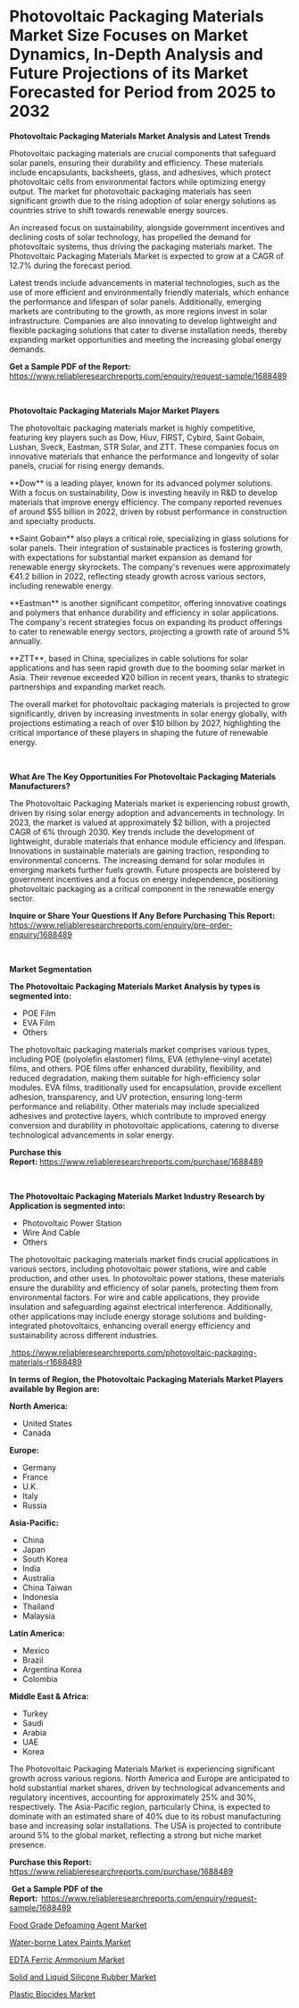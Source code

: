 <p><h1>Photovoltaic Packaging Materials Market Size Focuses on Market Dynamics, In-Depth Analysis and Future Projections of its Market Forecasted for Period from 2025 to 2032</h1></p><p><strong>Photovoltaic Packaging Materials Market Analysis and Latest Trends</strong></p>
<p><p>Photovoltaic packaging materials are crucial components that safeguard solar panels, ensuring their durability and efficiency. These materials include encapsulants, backsheets, glass, and adhesives, which protect photovoltaic cells from environmental factors while optimizing energy output. The market for photovoltaic packaging materials has seen significant growth due to the rising adoption of solar energy solutions as countries strive to shift towards renewable energy sources. </p><p>An increased focus on sustainability, alongside government incentives and declining costs of solar technology, has propelled the demand for photovoltaic systems, thus driving the packaging materials market. The Photovoltaic Packaging Materials Market is expected to grow at a CAGR of 12.7% during the forecast period. </p><p>Latest trends include advancements in material technologies, such as the use of more efficient and environmentally friendly materials, which enhance the performance and lifespan of solar panels. Additionally, emerging markets are contributing to the growth, as more regions invest in solar infrastructure. Companies are also innovating to develop lightweight and flexible packaging solutions that cater to diverse installation needs, thereby expanding market opportunities and meeting the increasing global energy demands.</p></p>
<p><strong>Get a Sample PDF of the Report:&nbsp;</strong> <a href="https://www.reliableresearchreports.com/enquiry/request-sample/1688489?utm_campaign=32&utm_medium=2&utm_source=Github&utm_content=ia&utm_term=26032025&utm_id=photovoltaic-packaging-materials">https://www.reliableresearchreports.com/enquiry/request-sample/1688489</a></p>
<p>&nbsp;</p>
<p><strong>Photovoltaic Packaging Materials Major Market Players</strong></p>
<p><p>The photovoltaic packaging materials market is highly competitive, featuring key players such as Dow, Hiuv, FIRST, Cybird, Saint Gobain, Lushan, Sveck, Eastman, STR Solar, and ZTT. These companies focus on innovative materials that enhance the performance and longevity of solar panels, crucial for rising energy demands.</p><p>**Dow** is a leading player, known for its advanced polymer solutions. With a focus on sustainability, Dow is investing heavily in R&D to develop materials that improve energy efficiency. The company reported revenues of around $55 billion in 2022, driven by robust performance in construction and specialty products.</p><p>**Saint Gobain** also plays a critical role, specializing in glass solutions for solar panels. Their integration of sustainable practices is fostering growth, with expectations for substantial market expansion as demand for renewable energy skyrockets. The company's revenues were approximately €41.2 billion in 2022, reflecting steady growth across various sectors, including renewable energy.</p><p>**Eastman** is another significant competitor, offering innovative coatings and polymers that enhance durability and efficiency in solar applications. The company's recent strategies focus on expanding its product offerings to cater to renewable energy sectors, projecting a growth rate of around 5% annually.</p><p>**ZTT**, based in China, specializes in cable solutions for solar applications and has seen rapid growth due to the booming solar market in Asia. Their revenue exceeded ¥20 billion in recent years, thanks to strategic partnerships and expanding market reach.</p><p>The overall market for photovoltaic packaging materials is projected to grow significantly, driven by increasing investments in solar energy globally, with projections estimating a reach of over $10 billion by 2027, highlighting the critical importance of these players in shaping the future of renewable energy.</p></p>
<p>&nbsp;</p>
<p><strong>What Are The Key Opportunities For Photovoltaic Packaging Materials Manufacturers?</strong></p>
<p><p>The Photovoltaic Packaging Materials market is experiencing robust growth, driven by rising solar energy adoption and advancements in technology. In 2023, the market is valued at approximately $2 billion, with a projected CAGR of 6% through 2030. Key trends include the development of lightweight, durable materials that enhance module efficiency and lifespan. Innovations in sustainable materials are gaining traction, responding to environmental concerns. The increasing demand for solar modules in emerging markets further fuels growth. Future prospects are bolstered by government incentives and a focus on energy independence, positioning photovoltaic packaging as a critical component in the renewable energy sector.</p></p>
<p><strong>Inquire or Share Your Questions If Any Before Purchasing This Report:</strong> <a href="https://www.reliableresearchreports.com/enquiry/pre-order-enquiry/1688489?utm_campaign=32&utm_medium=2&utm_source=Github&utm_content=ia&utm_term=26032025&utm_id=photovoltaic-packaging-materials">https://www.reliableresearchreports.com/enquiry/pre-order-enquiry/1688489</a></p>
<p>&nbsp;</p>
<p><strong>Market Segmentation</strong></p>
<p><strong>The Photovoltaic Packaging Materials Market Analysis by types is segmented into:</strong></p>
<p><ul><li>POE Film</li><li>EVA Film</li><li>Others</li></ul></p>
<p><p>The photovoltaic packaging materials market comprises various types, including POE (polyolefin elastomer) films, EVA (ethylene-vinyl acetate) films, and others. POE films offer enhanced durability, flexibility, and reduced degradation, making them suitable for high-efficiency solar modules. EVA films, traditionally used for encapsulation, provide excellent adhesion, transparency, and UV protection, ensuring long-term performance and reliability. Other materials may include specialized adhesives and protective layers, which contribute to improved energy conversion and durability in photovoltaic applications, catering to diverse technological advancements in solar energy.</p></p>
<p><strong>Purchase this Report:&nbsp;</strong><a href="https://www.reliableresearchreports.com/purchase/1688489?utm_campaign=32&utm_medium=2&utm_source=Github&utm_content=ia&utm_term=26032025&utm_id=photovoltaic-packaging-materials">https://www.reliableresearchreports.com/purchase/1688489</a></p>
<p>&nbsp;</p>
<p><strong>The Photovoltaic Packaging Materials Market Industry Research by Application is segmented into:</strong></p>
<p><ul><li>Photovoltaic Power Station</li><li>Wire And Cable</li><li>Others</li></ul></p>
<p><p>The photovoltaic packaging materials market finds crucial applications in various sectors, including photovoltaic power stations, wire and cable production, and other uses. In photovoltaic power stations, these materials ensure the durability and efficiency of solar panels, protecting them from environmental factors. For wire and cable applications, they provide insulation and safeguarding against electrical interference. Additionally, other applications may include energy storage solutions and building-integrated photovoltaics, enhancing overall energy efficiency and sustainability across different industries.</p></p>
<p><a href="https://www.reliableresearchreports.com/photovoltaic-packaging-materials-r1688489?utm_campaign=32&utm_medium=2&utm_source=Github&utm_content=ia&utm_term=26032025&utm_id=photovoltaic-packaging-materials">&nbsp;https://www.reliableresearchreports.com/photovoltaic-packaging-materials-r1688489</a></p>
<p><strong>In terms of Region, the Photovoltaic Packaging Materials Market Players available by Region are:</strong></p>
<p>
    <p> <strong> North America: </strong>
        <ul>
            <li>United States</li>
            <li>Canada</li>
        </ul>
        </p> 
    <p> <strong> Europe: </strong>
        <ul>
            <li>Germany</li>
            <li>France</li>
            <li>U.K.</li>
            <li>Italy</li>
            <li>Russia</li>
        </ul>
        </p> 
    <p> <strong> Asia-Pacific: </strong>
        <ul>
            <li>China</li>
            <li>Japan</li>
            <li>South Korea</li>
            <li>India</li>
            <li>Australia</li>
            <li>China Taiwan</li>
            <li>Indonesia</li>
            <li>Thailand</li>
            <li>Malaysia</li>
        </ul>
        </p> 
    <p> <strong> Latin America: </strong>
        <ul>
            <li>Mexico</li>
            <li>Brazil</li>
            <li>Argentina Korea</li>
            <li>Colombia</li>
        </ul>
        </p> 
    <p> <strong> Middle East & Africa: </strong>
        <ul>
            <li>Turkey</li>
            <li>Saudi</li>
            <li>Arabia</li>
            <li>UAE</li>
            <li>Korea</li>
        </ul>
    </p>
    </p>
<p><p>The Photovoltaic Packaging Materials Market is experiencing significant growth across various regions. North America and Europe are anticipated to hold substantial market shares, driven by technological advancements and regulatory incentives, accounting for approximately 25% and 30%, respectively. The Asia-Pacific region, particularly China, is expected to dominate with an estimated share of 40% due to its robust manufacturing base and increasing solar installations. The USA is projected to contribute around 5% to the global market, reflecting a strong but niche market presence.</p></p>
<p><strong>Purchase this Report: </strong><a href="https://www.reliableresearchreports.com/purchase/1688489?utm_campaign=32&utm_medium=2&utm_source=Github&utm_content=ia&utm_term=26032025&utm_id=photovoltaic-packaging-materials">https://www.reliableresearchreports.com/purchase/1688489</a></p>
<p>&nbsp;<strong>Get a Sample PDF of the Report:&nbsp;&nbsp;</strong><a href="https://www.reliableresearchreports.com/enquiry/request-sample/1688489?utm_campaign=32&utm_medium=2&utm_source=Github&utm_content=ia&utm_term=26032025&utm_id=photovoltaic-packaging-materials">https://www.reliableresearchreports.com/enquiry/request-sample/1688489</a></p>
<p><strong></strong></p>
<p><p><a href="https://github.com/reeseberro3j/Market-Research-Report-List-1/blob/main/food-grade-defoaming-agent-market.md?utm_campaign=32&utm_medium=2&utm_source=Github&utm_content=ia&utm_term=26032025&utm_id=photovoltaic-packaging-materials">Food Grade Defoaming Agent Market</a></p><p><a href="https://github.com/filinjaic7/Market-Research-Report-List-1/blob/main/water-borne-latex-paints-market.md?utm_campaign=32&utm_medium=2&utm_source=Github&utm_content=ia&utm_term=26032025&utm_id=photovoltaic-packaging-materials">Water-borne Latex Paints Market</a></p><p><a href="https://github.com/billejuman43/Market-Research-Report-List-1/blob/main/edta-ferric-ammonium-market.md?utm_campaign=32&utm_medium=2&utm_source=Github&utm_content=ia&utm_term=26032025&utm_id=photovoltaic-packaging-materials">EDTA Ferric Ammonium Market</a></p><p><a href="https://github.com/rocicbenton/Market-Research-Report-List-1/blob/main/solid-and-liquid-silicone-rubber-market.md?utm_campaign=32&utm_medium=2&utm_source=Github&utm_content=ia&utm_term=26032025&utm_id=photovoltaic-packaging-materials">Solid and Liquid Silicone Rubber Market</a></p><p><a href="https://github.com/shroffuhpa/Market-Research-Report-List-1/blob/main/plastic-biocides-market.md?utm_campaign=32&utm_medium=2&utm_source=Github&utm_content=ia&utm_term=26032025&utm_id=photovoltaic-packaging-materials">Plastic Biocides Market</a></p></p>